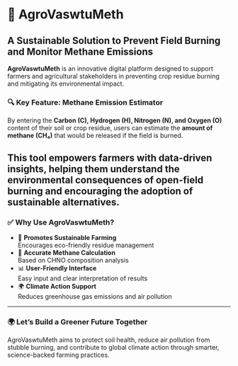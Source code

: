 # 🌾 AgroVaswtuMeth  
## A Sustainable Solution to Prevent Field Burning and Monitor Methane Emissions  

**AgroVaswtuMeth** is an innovative digital platform designed to support farmers and agricultural stakeholders in preventing crop residue burning and mitigating its environmental impact.

### 🔍 Key Feature: Methane Emission Estimator

By entering the **Carbon (C), Hydrogen (H), Nitrogen (N), and Oxygen (O)** content of their soil or crop residue, users can estimate the **amount of methane (CH₄)** that would be released if the field is burned.

This tool empowers farmers with data-driven insights, helping them understand the environmental consequences of open-field burning and encouraging the adoption of sustainable alternatives.
---

### ✅ Why Use AgroVaswtuMeth?

- 🌱 **Promotes Sustainable Farming**  
  Encourages eco-friendly residue management  
- 🔢 **Accurate Methane Calculation**  
  Based on CHNO composition analysis  
- 📊 **User-Friendly Interface**  
  Easy input and clear interpretation of results  
- 🌍 **Climate Action Support**  
  Reduces greenhouse gas emissions and air pollution

---


### 🌍 Let’s Build a Greener Future Together

AgroVaswtuMeth aims to protect soil health, reduce air pollution from stubble burning, and contribute to global climate action through smarter, science-backed farming practices.
